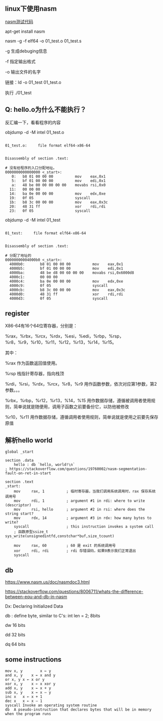 ## linux下使用nasm

[nasm测试代码](../src/01_test.s)

apt-get install nasm

nasm -g -f elf64 -o 01_test.o 01_test.s

-g 生成debuging信息

-f 指定输出格式

-o 输出文件的名字

链接：ld -o 01_test 01_test.o

执行 ./01_test

## Q: hello.o为什么不能执行？

反汇编一下，看看程序的内容

objdump -d -M intel 01_test.o

```assembly

01_test.o:     file format elf64-x86-64


Disassembly of section .text:

# 没有给程序的入口分配地址。
0000000000000000 <_start>:
   0:   b8 01 00 00 00          mov    eax,0x1
   5:   bf 01 00 00 00          mov    edi,0x1
   a:   48 be 00 00 00 00 00    movabs rsi,0x0
  11:   00 00 00 
  14:   ba 0e 00 00 00          mov    edx,0xe
  19:   0f 05                   syscall 
  1b:   b8 3c 00 00 00          mov    eax,0x3c
  20:   48 31 ff                xor    rdi,rdi
  23:   0f 05                   syscall 
``` 

objdump -d -M intel 01_test

```assembly

01_test:     file format elf64-x86-64


Disassembly of section .text:

# 分配了地址的
00000000004000b0 <_start>:
  4000b0:       b8 01 00 00 00          mov    eax,0x1
  4000b5:       bf 01 00 00 00          mov    edi,0x1
  4000ba:       48 be d8 00 60 00 00    movabs rsi,0x6000d8
  4000c1:       00 00 00 
  4000c4:       ba 0e 00 00 00          mov    edx,0xe
  4000c9:       0f 05                   syscall 
  4000cb:       b8 3c 00 00 00          mov    eax,0x3c
  4000d0:       48 31 ff                xor    rdi,rdi
  4000d3:       0f 05                   syscall 
```

## register

X86-64有16个64位寄存器，分别是：

%rax，%rbx，%rcx，%rdx，%esi，%edi，%rbp，%rsp，%r8，%r9，%r10，%r11，%r12，%r13，%r14，%r15。

其中：

%rax 作为函数返回值使用。

%rsp 栈指针寄存器，指向栈顶

%rdi，%rsi，%rdx，%rcx，%r8，%r9 用作函数参数，依次对应第1参数，第2参数。。。

%rbx，%rbp，%r12，%r13，%14，%15 用作数据存储，遵循被调用者使用规则，简单说就是随便用，调用子函数之前要备份它，以防他被修改

%r10，%r11 用作数据存储，遵循调用者使用规则，简单说就是使用之前要先保存原值

## 解析hello world

```
global _start

section .data
    hello : db `hello, world!\n`
; https://stackoverflow.com/questions/19760002/nasm-segmentation-fault-on-ret-in-start

section .text
_start:
    mov     rax, 1          ; 临时寄存器，当我们调用系统调用时，rax 保存系统调用号
    mov     rdi, 1          ; argument #1 in rdi: where to write (descriptor)
    mov     rsi, hello      ; argument #2 in rsi: where does the string start?
    mov     rdx, 14         ; argument #3 in rdx: how many bytes to write?
    syscall                 ; this instruction invokes a system call
    ; 函数原型ssize_t sys_write(unsignedintfd,constchar*buf,size_tcount)

    mov     rax, 60         ; 60 是 exit 的系统调用号
    xor     rdi, rdi        ; rdi 存错误码，如果0表示我们正常退出
    syscall
```

## db 

https://www.nasm.us/doc/nasmdoc3.html

https://stackoverflow.com/questions/8006711/whats-the-difference-between-equ-and-db-in-nasm

Dx: Declaring Initialized Data

db : define byte, similar to C's: int len = 2;  8bits

dw 16 bits

dd 32 bits

dq 64 bits

## some instructions 

```
mov x, y      	x ← y
and x, y	x ← x and y
or x, y	x ← x or y
xor x, y	x ← x xor y
add x, y	x ← x + y
sub x, y	x ← x – y
inc x	x ← x + 1
dec x	x ← x – 1
syscall	Invoke an operating system routine
db	A pseudo-instruction that declares bytes that will be in memory when the program runs
```